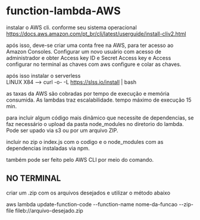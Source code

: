 # function-lambda-AWS

instalar o AWS cli. conforme seu sistema operacional
https://docs.aws.amazon.com/pt_br/cli/latest/userguide/install-cliv2.html


após isso, deve-se criar uma conta free na AWS, para ter acesso ao Amazon Consoles.
Configurar um novo usuário com acesso de administrador e obter Access key ID e Secret Access key e Access
configurar no terminal  as chaves com aws configure e colar as chaves. 



após isso instalar o serverless  
LINUX X84 -->  curl -o- -L https://slss.io/install | bash


as taxas da AWS são cobradas por tempo de execução e memória consumida. As lambdas traz escalabilidade.
tempo máximo de execução 15 min. 

para incluir algum código mais dinâmico que necessite de dependencias, se faz necessário o upload da pasta node_modules no diretorio do lambda. 
Pode ser upado via s3 ou por um arquivo ZIP. 

incluir no zip o index.js com o codigo e o node_modules com as dependencias instaladas via npm.


também pode ser feito pelo AWS CLI por meio do comando.

## NO TERMINAL 
criar um .zip com os arquivos desejados e utilizar o método abaixo

aws lambda update-function-code --function-name nome-da-funcao --zip-file fileb://arquivo-desejado.zip
                      
